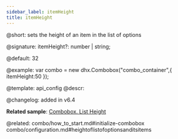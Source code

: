 ```yaml
---
sidebar_label: itemHeight
title: itemHeight
---          
```


@short: sets the height of an item in the list of options

@signature: itemHeight?: number | string;

@default: 32

@example: 
var combo = new dhx.Combobox("combo_container",{
    itemHeight:50
});


@template:	api_config
@descr: 

@changelog: added in v6.4 

**Related sample**: [Combobox. List Height](https://snippet.dhtmlx.com/vilg4l7w)

@related: combo/how_to_start.md#initialize-combobox
combo/configuration.md#heightoflistofoptionsanditsitems